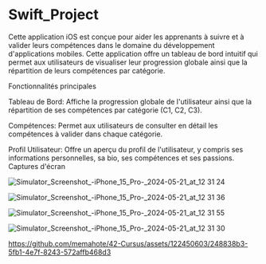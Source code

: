 # Swift_Project

Cette application iOS est conçue pour aider les apprenants à suivre et à valider leurs compétences dans le domaine du développement d'applications mobiles. Cette application offre un tableau de bord intuitif qui permet aux utilisateurs de visualiser leur progression globale ainsi que la répartition de leurs compétences par catégorie.

Fonctionnalités principales

Tableau de Bord: Affiche la progression globale de l'utilisateur ainsi que la répartition de ses compétences par catégorie (C1, C2, C3).

Compétences: Permet aux utilisateurs de consulter en détail les compétences à valider dans chaque catégorie.

Profil Utilisateur: Offre un aperçu du profil de l'utilisateur, y compris ses informations personnelles, sa bio, ses compétences et ses passions.
Captures d'écran

![Simulator_Screenshot_-_iPhone_15_Pro_-_2024-05-21_at_12 31 24](https://github.com/memahote/42-Cursus/assets/122450603/15b8fb1f-b9ff-4a16-91f2-0b416dec5473)

![Simulator_Screenshot_-_iPhone_15_Pro_-_2024-05-21_at_12 31 36](https://github.com/memahote/42-Cursus/assets/122450603/5c91154f-0d85-4b94-9b5c-db8bd9446195)

![Simulator_Screenshot_-_iPhone_15_Pro_-_2024-05-21_at_12 31 55](https://github.com/memahote/42-Cursus/assets/122450603/51e2ba77-c7e9-4d1d-9fb7-365ea3228116)

![Simulator_Screenshot_-_iPhone_15_Pro_-_2024-05-21_at_12 31 30](https://github.com/memahote/42-Cursus/assets/122450603/5f04041b-0664-4f1a-afc3-7f87c359929c)

https://github.com/memahote/42-Cursus/assets/122450603/248838b3-5fb1-4e7f-8243-572affb468d3

